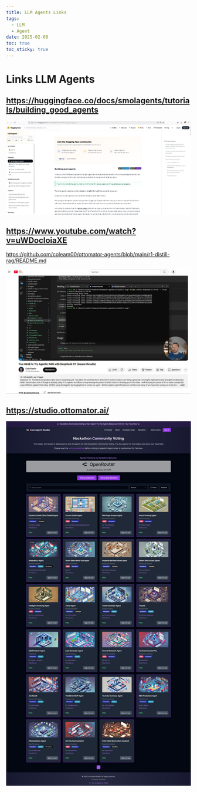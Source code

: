 ```yaml
---
title: LLM Agents Links
tags:
  - LLM
  - Agent
date: 2025-02-08
toc: true
toc_sticky: true
---
```


# Links LLM Agents


## https://huggingface.co/docs/smolagents/tutorials/building_good_agents

![](../_asset/2025-02-08-llm-20250208172223.jpg)


## https://www.youtube.com/watch?v=uWDocIoiaXE

https://github.com/coleam00/ottomator-agents/blob/main/r1-distill-rag/README.md


![](../_asset/2025-02-08-llm-20250208172319.jpg)



## <https://studio.ottomator.ai/>

![](../_asset/2025-02-08-llm-20250208172146.jpg)



